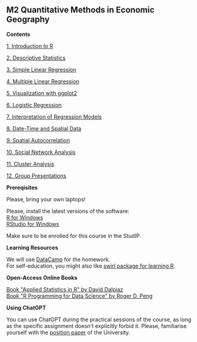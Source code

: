 ## M2 Quantitative Methods in Economic Geography

**Contents**   


[1. Introduction to R](1_intro.md)

[2. Descriptive Statistics](2_descript.md)

[3. Simple Linear Regression](3_linear.md)

[4. Multiple Linear Regression](4_multiple.md)

[5. Visualization with ggplot2](5_visual.md)

[6. Logistic Regression](6_logistic.md)

[7. Interpretation of Regression Models](7_interpret.md)

[8. Date-Time and Spatial Data](8_time.md)

[9. Spatial Autocorrelation](9_spatial.md)

[10. Social Network Analysis](10_network.md)   

[11. Cluster Analysis](11_cluster.md)

[12. Group Presentations](12_final.md)


**Prereqisites**  

Please, bring your own laptops!   

Please, install the latest versions of the software:   
[R for Windows](https://cran.r-project.org/bin/windows/base/)   
[RStudio for Windows](https://www.rstudio.com/products/rstudio/)    

Make sure to be enrolled for this course in the StudIP.


**Learning Resources**    


We will use [DataCamp](https://www.datacamp.com/courses) for the homework.    
For self-education, you might also like [swirl package for learning R](https://swirlstats.com/).


**Open-Access Online Books**    


[Book "Applied Statistics in R" by David Dalpiaz](https://book.stat420.org)    
[Book "R Programming for Data Science" by Roger D. Peng](https://bookdown.org/rdpeng/rprogdatascience)

**Using ChatGPT**     

You can use ChatGPT during the practical sessions of the course, as long as the specific assignment doesn't explicitly forbid it.
Please, familiarise yourself with the [position paper](https://www.intern.uni-hannover.de/fileadmin/luh/content/studiengangsplanung_intern/LUH-Positionspapier-KI_EN.pdf) of the University.

